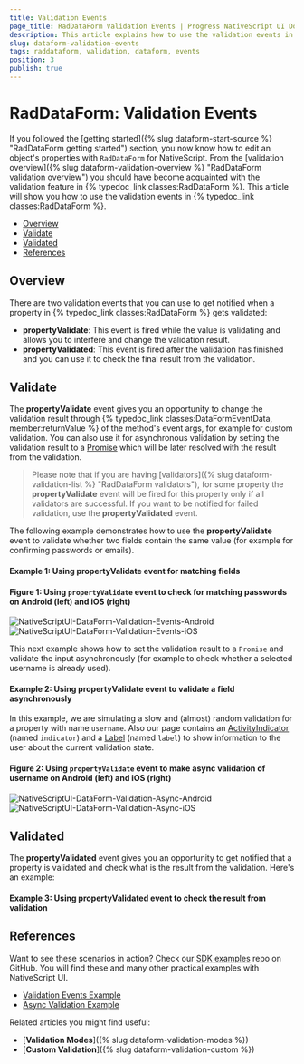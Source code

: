 ```yaml
---
title: Validation Events
page_title: RadDataForm Validation Events | Progress NativeScript UI Documentation
description: This article explains how to use the validation events in RadDataForm for NativeScript.
slug: dataform-validation-events
tags: raddataform, validation, dataform, events
position: 3
publish: true
---
```


# RadDataForm: Validation Events

If you followed the [getting started]({% slug dataform-start-source %} "RadDataForm getting started") section, you now know how to edit an object's properties with `RadDataForm` for NativeScript. From the [validation overview]({% slug dataform-validation-overview %} "RadDataForm validation overview") you should have become acquainted with the validation feature in {% typedoc_link classes:RadDataForm %}. This article will show you how to use the validation events in {% typedoc_link classes:RadDataForm %}.

* [Overview](#overview)
* [Validate](#validate)
* [Validated](#validated)
* [References](#references)

## Overview

There are two validation events that you can use to get notified when a property in {% typedoc_link classes:RadDataForm %} gets validated:

* **propertyValidate**: This event is fired while the value is validating and allows you to interfere and change the validation result.
* **propertyValidated**: This event is fired after the validation has finished and you can use it to check the final result from the validation.

## Validate

The **propertyValidate** event gives you an opportunity to change the validation result through {% typedoc_link classes:DataFormEventData, member:returnValue %} of the method's event args, for example for custom validation. You can also use it for asynchronous validation by setting the validation result to a <a href="https://developer.mozilla.org/en-US/docs/Web/JavaScript/Reference/Global_Objects/Promise" target="_blank">Promise</a> which will be later resolved with the result from the validation.

> Please note that if you are having [validators]({% slug dataform-validation-list %} "RadDataForm validators"), for some property the **propertyValidate** event will be fired for this property only if all validators are successful. If you want to be notified for failed validation, use the **propertyValidated** event.

The following example demonstrates how to use the **propertyValidate** event to validate whether two fields contain the same value (for example for confirming passwords or emails).

#### Example 1: Using propertyValidate event for matching fields

<snippet id='dataform-property-validate-event'/>

#### Figure 1: Using `propertyValidate` event to check for matching passwords on Android (left) and iOS (right)

![NativeScriptUI-DataForm-Validation-Events-Android](/controls/NativeScript/DataForm/images/dataform-validation-events-01-android.png "Validation Events in DataForm in Android") ![NativeScriptUI-DataForm-Validation-Events-iOS](/controls/NativeScript/DataForm/images/dataform-validation-events-01-ios.png "Validation Events in DataForm in iOS")

This next example shows how to set the validation result to a `Promise` and validate the input asynchronously (for example to check whether a selected username is already used).

#### Example 2: Using propertyValidate event to validate a field asynchronously

<snippet id='dataform-property-validate-async'/>

In this example, we are simulating a slow and (almost) random validation for a property with name `username`. Also our page contains an <a href="https://docs.nativescript.org/cookbook/ui/activity-indicator" target="_blank">ActivityIndicator</a> (named `indicator`) and a <a href="https://docs.nativescript.org/cookbook/ui/label" target="_blank">Label</a> (named `label`) to show information to the user about the current validation state.

#### Figure 2: Using `propertyValidate` event to make async validation of username on Android (left) and iOS (right)

![NativeScriptUI-DataForm-Validation-Async-Android](/controls/NativeScript/DataForm/images/dataform-validation-events-02-android.png "Async Validation in DataForm in Android") ![NativeScriptUI-DataForm-Validation-Async-iOS](/controls/NativeScript/DataForm/images/dataform-validation-events-02-ios.png "Async Validation in DataForm in iOS")

## Validated

The **propertyValidated** event gives you an opportunity to get notified that a property is validated and check what is the result from the validation. Here's an example:

#### Example 3: Using propertyValidated event to check the result from validation

<snippet id='dataform-property-validated'/>

## References

Want to see these scenarios in action?
Check our [SDK examples](https://github.com/telerik/nativescript-ui-samples) repo on GitHub. You will find these and many other practical examples with NativeScript UI.

* [Validation Events Example](https://github.com/telerik/nativescript-ui-samples/tree/master/dataform/app/examples/validation/validation-events)
* [Async Validation Example](https://github.com/telerik/nativescript-ui-samples/tree/master/dataform/app/examples/validation/async-validation)

Related articles you might find useful:

* [**Validation Modes**]({% slug dataform-validation-modes %})
* [**Custom Validation**]({% slug dataform-validation-custom %})

